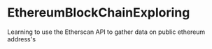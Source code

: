 # EthereumBlockChainExploring
Learning to use the Etherscan API to gather data on public ethereum address's
